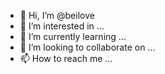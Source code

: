 - 👋 Hi, I’m @beilove
- 👀 I’m interested in ...
- 🌱 I’m currently learning ...
- 💞️ I’m looking to collaborate on ...
- 📫 How to reach me ...

<!---
beilove/beilove is a ✨ special ✨ repository because its `README.md` (this file) appears on your GitHub profile.
You can click the Preview link to take a look at your changes.
--->
